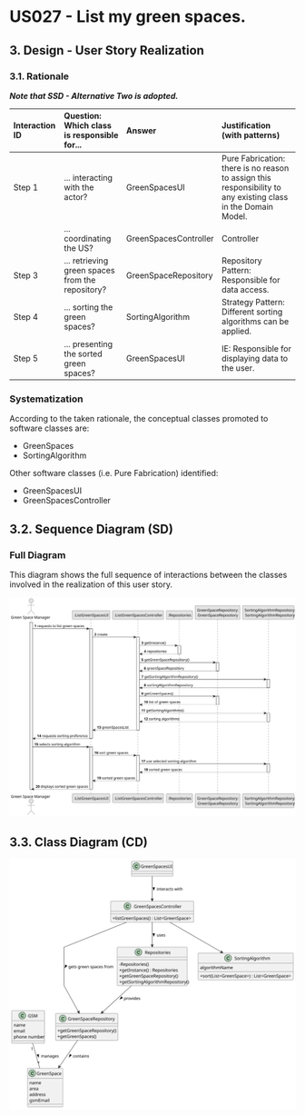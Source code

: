 # US027 - List my green spaces. 

## 3. Design - User Story Realization

### 3.1. Rationale

_**Note that SSD - Alternative Two is adopted.**_


| Interaction ID | Question: Which class is responsible for...   | Answer                | Justification (with patterns)                                                                                 |
|:-------------  |:----------------------------------------------|:----------------------|:--------------------------------------------------------------------------------------------------------------|
| Step 1  		 | 	... interacting with the actor?              | GreenSpacesUI         | Pure Fabrication: there is no reason to assign this responsibility to any existing class in the Domain Model. |
| 			  		 | 	... coordinating the US?                     | GreenSpacesController | Controller                                                                                                    |
| Step 3  		 | 	... retrieving green spaces from the repository?                 | GreenSpaceRepository  | Repository Pattern: Responsible for data access.                                                                |
| Step 4  		 | 	... sorting the green spaces?            | SortingAlgorithm      | Strategy Pattern: Different sorting algorithms can be applied.                                                   |
| Step 5  		 | 	... presenting the sorted green spaces?                 | GreenSpacesUI         | IE: Responsible for displaying data to the user.                                                                | 

### Systematization

According to the taken rationale, the conceptual classes promoted to software classes are:

* GreenSpaces
* SortingAlgorithm

Other software classes (i.e. Pure Fabrication) identified:

* GreenSpacesUI
* GreenSpacesController

## 3.2. Sequence Diagram (SD)

### Full Diagram

This diagram shows the full sequence of interactions between the classes involved in the realization of this user story.

![Sequence Diagram - Full](svg/us027-sequence-diagram-full.svg)

## 3.3. Class Diagram (CD)

![Class Diagram](svg/us027-class-diagram.svg)